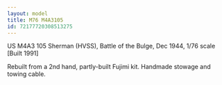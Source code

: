 ```yaml
---
layout: model
title: M76 M4A3105
id: 72177720308513275
---
```


US M4A3 105 Sherman (HVSS), Battle of the Bulge, Dec 1944, 1/76 scale
[Built 1991]

Rebuilt from a 2nd hand, partly-built Fujimi kit. Handmade stowage and towing cable.



